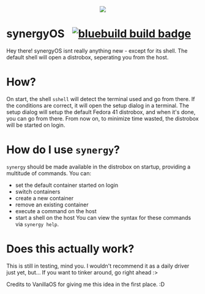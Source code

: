 <p align="center">
  <img src="https://github.com/user-attachments/assets/1f92eb70-2c56-4dd5-83c8-d7c0e933ea44" />
</p>

# synergyOS &nbsp; [![bluebuild build badge](https://github.com/certifiedfoolio/synergyos/actions/workflows/build.yml/badge.svg)](https://github.com/certifiedfoolio/synergyos/actions/workflows/build.yml)
Hey there!
synergyOS isnt really anything new - except for its shell.
The default shell will open a distrobox, seperating you from the host.

# How?
On start, the shell `sshell` will detect the terminal used and go from there.
If the conditions are correct, it will open the setup dialog in a terminal.
The setup dialog will setup the default Fedora 41 distrobox, and when it's done, you can go from there.
From now on, to minimize time wasted, the distrobox will be started on login.

# How do I use `synergy`?
`synergy` should be made available in the distrobox on startup, providing a multitude of commands.
You can:
  - set the default container started on login
  - switch containers
  - create a new container
  - remove an existing container
  - execute a command on the host
  - start a shell on the host
You can view the syntax for these commands via `synergy help`.

# Does this actually work?
This is still in testing, mind you.
I wouldn't recommend it as a daily driver just yet, but...
If you want to tinker around, go right ahead :>

Credits to VanillaOS for giving me this idea in the first place. :D
